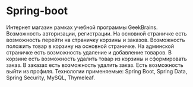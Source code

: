 # Spring-boot
Интернет магазин рамках учебной программы GeekBrains.
Возможность авторизации, регистрации.
На основной страничке есть возможность перейти на страничку корзины и заказов.
Возможность положить товар в корзину на основной страничке.
На админской страничке есть возможность удаление и добавление товаров.
В корзине есть возможность удалить товар из корзины и сформировать заказ.
В заказах есть возможность удалить заказ.
Есть возможность выйти из профиля.
Технологии применяемые: Spring Boot, Spring Data, Spring Security, MySQL, Thymeleaf.
